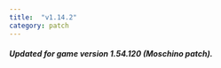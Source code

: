 ```yaml
---
title:  "v1.14.2"
category: patch
---
```

##### Updated for game version 1.54.120 (Moschino patch).
